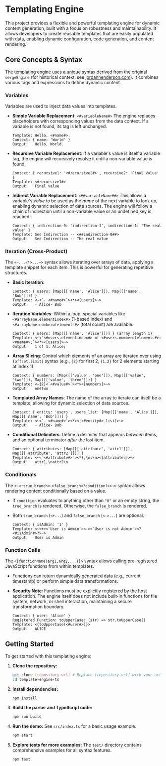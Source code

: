 # Templating Engine

This project provides a flexible and powerful templating engine for dynamic content generation, built with a focus on robustness and maintainability. It allows developers to create reusable templates that are easily populated with data, enabling dynamic configuration, code generation, and content rendering.

## Core Concepts & Syntax

The templating engine uses a unique syntax derived from the original `mergeEngine` (for historical context, see [jordanhenderson.com](https://jordanhenderson.com/)). It combines various tags and expressions to define dynamic content.

### Variables

Variables are used to inject data values into templates.

* **Simple Variable Replacement**: `<#variableName#>`
    The engine replaces placeholders with corresponding values from the data context. If a variable is not found, its tag is left unchanged.

    ```rpl
    Template: Hello, <#name#>.
    Context: { name: 'World' }
    Output:   Hello, World.
    ```

* **Recursive Variable Replacement**: If a variable's value is itself a variable tag, the engine will recursively resolve it until a non-variable value is found.

    ```rpl
    Context: { recursive1: '<#recursive2#>', recursive2: 'Final Value' }
    Template: <#recursive1#>
    Output:   Final Value
    ```

* **Indirect Variable Replacement**: `<##variableName##>`
    This allows a variable's *value* to be used as the *name* of the next variable to look up, enabling dynamic selection of data sources. The engine will follow a chain of indirection until a non-variable value or an undefined key is reached.

    ```rpl
    Context: { indirection-0: 'indirection-1', indirection-1: 'The real value' }
    Template: See Indirection -- <##indirection-0##>
    Output:   See Indirection -- The real value
    ```

### Iteration (Cross-Product)

The `<~...<*>...~>` syntax allows iterating over arrays of data, applying a template snippet for each item. This is powerful for generating repetitive structures.

* **Basic Iteration**:

    ```rpl
    Context: { users: [Map([['name', 'Alice']]), Map([['name', 'Bob']])] }
    Template: <~<`- <#name#>`><*><[users]>~>
    Output:   - Alice- Bob
    ```

* **Iteration Variables**: Within a loop, special variables like `<#arrayName.elementindex#>` (1-based index) and `<#arrayName.numberofelements#>` (total count) are available.

    ```rpl
    Context: { users: [Map([['name', 'Alice']])] } (array length 1)
    Template: <~<`<#users.elementindex#> of <#users.numberofelements#>: <#name#>;`><*><[users]>~>
    Output:   1 of 1: Alice;
    ```

* **Array Slicing**: Control which elements of an array are iterated over using `{offset,limit}` syntax (e.g., `{2}` for first 2, `{1,2}` for 2 elements starting at index 1).

    ```rpl
    Context: { numbers: [Map([['value', 'one']]), Map([['value', 'two']]), Map([['value', 'three']])] }
    Template: <~{2}<`<#value#>`><*><[numbers]>~>
    Output:   onetwo
    ```

* **Templated Array Names**: The name of the array to iterate can itself be a template, allowing for dynamic selection of data sources.

    ```rpl
    Context: { entity: 'users', users_list: [Map([['name', 'Alice']]), Map([['name', 'Bob']])] }
    Template: <~<`- <#name#>`><*><[<#entity#>_list]>~>
    Output:   - Alice- Bob
    ```

* **Conditional Delimiters**: Define a delimiter that appears *between* items, and an optional terminator *after* the last item.

    ```rpl
    Context: { attributes: [Map([['attribute', 'attr1']]), Map([['attribute', 'attr2']])] }
    Template: <~<`<#attribute#>`><*?,\n:\n><[attributes]>~>
    Output:   attr1,\nattr2\n
    ```

### Conditionals

The `<~<+true_branch<->false_branch<?condition?>>~>` syntax allows rendering content conditionally based on a value.

* If `condition` evaluates to anything other than `"0"` or an empty string, the `true_branch` is rendered. Otherwise, the `false_branch` is rendered.
* Both `true_branch` (`<+...`) and `false_branch` (`<->...`) are optional.

    ```rpl
    Context: { isAdmin: '1' }
    Template: <~<+><`User is Admin`><-><`User is not Admin`><?<#isAdmin#>?>~>
    Output:   User is Admin
    ```

### Function Calls

The `<{functionName(arg1,arg2,...)}>` syntax allows calling pre-registered JavaScript functions from within templates.

* Functions can return dynamically generated data (e.g., current timestamp) or perform simple data transformations.
* **Security Note**: Functions must be explicitly registered by the host application. The engine itself does not include built-in functions for file system, network, or shell interaction, maintaining a secure transformation boundary.

    ```rpl
    Context: { user: 'Alice' }
    Registered Function: toUpperCase: (str) => str.toUpperCase()
    Template: <{toUpperCase(<#user#>)}>
    Output:   ALICE
    ```

## Getting Started

To get started with this templating engine:

1. **Clone the repository:**

    ```bash
    git clone [repository-url] # Replace [repository-url] with your actual repo URL
    cd template-engine-ts
    ```

2. **Install dependencies:**

    ```bash
    npm install
    ```

3. **Build the parser and TypeScript code:**

    ```bash
    npm run build
    ```

4. **Run the demo:**
    See `src/index.ts` for a basic usage example.

    ```bash
    npm start
    ```

5. **Explore tests for more examples:**
    The `test/` directory contains comprehensive examples for all syntax features.

    ```bash
    npm test
    ```
